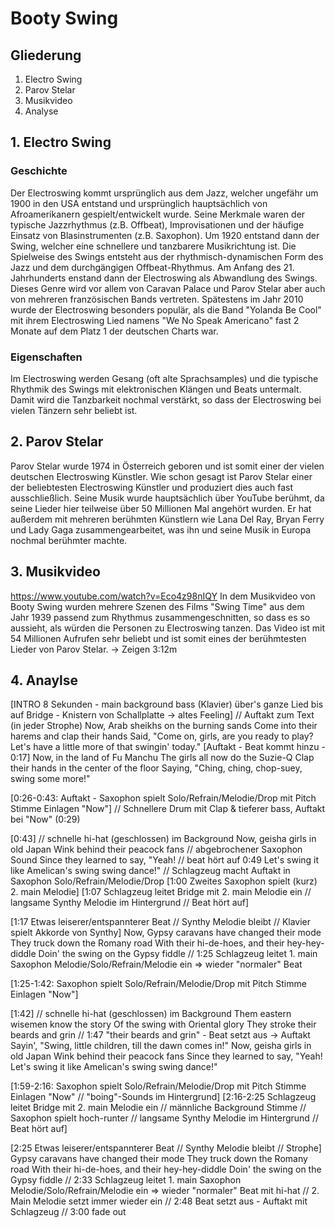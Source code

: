 # Booty Swing
## Gliederung
1. Electro Swing
2. Parov Stelar
3. Musikvideo
4. Analyse

## 1. Electro Swing
### Geschichte
Der Electroswing kommt ursprünglich aus dem Jazz, welcher ungefähr um 1900 in den USA entstand und ursprünglich hauptsächlich von Afroamerikanern gespielt/entwickelt wurde. Seine Merkmale waren der typische Jazzrhythmus (z.B. Offbeat), Improvisationen und der häufige Einsatz von Blasinstrumenten (z.B. Saxophon). Um 1920 entstand dann der Swing, welcher eine schnellere und tanzbarere Musikrichtung ist. Die Spielweise des Swings entsteht aus der rhythmisch-dynamischen Form des Jazz und dem durchgängigen Offbeat-Rhythmus. Am Anfang des 21. Jahrhunderts enstand dann der Electroswing als Abwandlung des Swings. Dieses Genre wird vor allem von Caravan Palace und Parov Stelar aber auch von mehreren französischen Bands vertreten. Spätestens im Jahr 2010 wurde der Electroswing besonders populär, als die Band "Yolanda Be Cool" mit ihrem Electroswing Lied namens "We No Speak Americano" fast 2 Monate auf dem Platz 1 der deutschen Charts war.

### Eigenschaften
Im Electroswing werden Gesang (oft alte Sprachsamples) und die typische Rhythmik des Swings mit elektronischen Klängen und Beats untermalt. Damit wird die Tanzbarkeit nochmal verstärkt, so dass der Electroswing bei vielen Tänzern sehr beliebt ist.

## 2. Parov Stelar
Parov Stelar wurde 1974 in Österreich geboren und ist somit einer der vielen deutschen Electroswing Künstler. Wie schon gesagt ist Parov Stelar einer der beliebtesten Electroswing Künstler und produziert dies auch fast ausschließlich. Seine Musik wurde hauptsächlich über YouTube berühmt, da seine Lieder hier teilweise über 50 Millionen Mal angehört wurden. Er hat außerdem mit mehreren berühmten Künstlern wie Lana Del Ray, Bryan Ferry und Lady Gaga zusammengearbeitet, was ihn und seine Musik in Europa nochmal berühmter machte.

## 3. Musikvideo
https://www.youtube.com/watch?v=Eco4z98nIQY
In dem Musikvideo von Booty Swing wurden mehrere Szenen des Films "Swing Time" aus dem Jahr 1939 passend zum Rhythmus zusammengeschnitten, so dass es so aussieht, als würden die Personen zu Electroswing tanzen. Das Video ist mit 54 Millionen Aufrufen sehr beliebt und ist somit eines der berühmtesten Lieder von Parov Stelar.
-> Zeigen 3:12m

## 4. Anaylse
[INTRO 8 Sekunden - main background bass (Klavier) über's ganze Lied bis auf Bridge - Knistern von Schallplatte -> altes Feeling]
// Auftakt zum Text (in jeder Strophe)
Now, Arab sheikhs on the burning sands
Come into their harems and clap their hands
Said, "Come on, girls, are you ready to play?
Let's have a little more of that swingin' today."
[Auftakt - Beat kommt hinzu - 0:17]
Now, in the land of Fu Manchu
The girls all now do the Suzie-Q
Clap their hands in the center of the floor
Saying, "Ching, ching, chop-suey, swing some more!"

[0:26-0:43: Auftakt - Saxophon spielt Solo/Refrain/Melodie/Drop mit Pitch Stimme Einlagen "Now"]
// Schnellere Drum mit Clap & tieferer bass, Auftakt bei "Now" (0:29)

[0:43]
// schnelle hi-hat (geschlossen) im Background
Now, geisha girls in old Japan
Wink behind their peacock fans // abgebrochener Saxophon Sound
Since they learned to say, "Yeah!
// beat hört auf 0:49
Let's swing it like Amelican's swing swing dance!" // Schlagzeug macht Auftakt in Saxophon Solo/Refrain/Melodie/Drop
[1:00 Zweites Saxophon spielt (kurz) 2. main Melodie]
[1:07 Schlagzeug leitet Bridge mit 2. main Melodie ein // langsame Synthy Melodie im Hintergrund // Beat hört auf]

[1:17 Etwas leiserer/entspannterer Beat // Synthy Melodie bleibt // Klavier spielt Akkorde von Synthy]
Now, Gypsy caravans have changed their mode
They truck down the Romany road
With their hi-de-hoes, and their hey-hey-diddle
Doin' the swing on the Gypsy fiddle // 1:25 Schlagzeug leitet 1. main Saxophon Melodie/Solo/Refrain/Melodie ein => wieder "normaler" Beat

[1:25-1:42: Saxophon spielt Solo/Refrain/Melodie/Drop mit Pitch Stimme Einlagen "Now"]

[1:42]
// schnelle hi-hat (geschlossen) im Background
Them eastern wisemen know the story
Of the swing with Oriental glory
They stroke their beards and grin // 1:47 "their beards and grin" - Beat setzt aus -> Auftakt
Sayin', "Swing, little children, till the dawn comes in!"
Now, geisha girls in old Japan
Wink behind their peacock fans
Since they learned to say, "Yeah!
Let's swing it like Amelican's swing swing dance!"

[1:59-2:16: Saxophon spielt Solo/Refrain/Melodie/Drop mit Pitch Stimme Einlagen "Now" // "boing"-Sounds im Hintergrund]
[2:16-2:25 Schlagzeug leitet Bridge mit 2. main Melodie ein // männliche Background Stimme // Saxophon spielt hoch-runter // langsame Synthy Melodie im Hintergrund // Beat hört auf]

[2:25 Etwas leiserer/entspannterer Beat // Synthy Melodie bleibt // Strophe]
Gypsy caravans have changed their mode
They truck down the Romany road
With their hi-de-hoes, and their hey-hey-diddle
Doin' the swing on the Gypsy fiddle // 2:33 Schlagzeug leitet 1. main Saxophon Melodie/Solo/Refrain/Melodie ein => wieder "normaler" Beat mit hi-hat
// 2. Main Melodie setzt immer wieder ein
// 2:48 Beat setzt aus - Auftakt mit Schlagzeug
// 3:00 fade out
